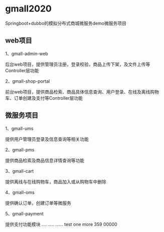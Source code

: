 # gmall2020
Springboot+dubbo的模拟分布式商城微服务demo微服务项目

## web项目

1、gmall-admin-web

后台web项目，提供管理员注册，登录校验，商品上传下架，及文件上传等Controller层功能

2、gmall-shop-portal

前台web项目，提供商品检索、商品具体信息查询、用户登录、在线及离线购物车、订单创建及支付等Controller层功能

## 微服务项目

1、gmall-ums

提供用户管理员登录及信息查询等相关功能

2、gmall-pms

提供商品检索及商品信息详情查询等功能

3、gmall-cart

提供离线与在线购物车，商品加入或从购物车中删除

4、gmall-oms

提供确认订单，创建订单等微服务

5、gmall-payment

提供支付功能模块
....
.....
......
test
one more
359
00000